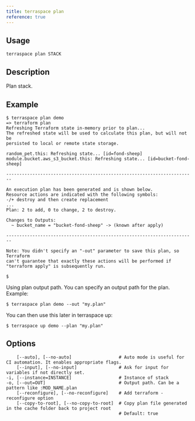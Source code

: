 ```yaml
---
title: terraspace plan
reference: true
---
```


## Usage

    terraspace plan STACK

## Description

Plan stack.

## Example

    $ terraspace plan demo
    => terraform plan
    Refreshing Terraform state in-memory prior to plan...
    The refreshed state will be used to calculate this plan, but will not be
    persisted to local or remote state storage.

    random_pet.this: Refreshing state... [id=fond-sheep]
    module.bucket.aws_s3_bucket.this: Refreshing state... [id=bucket-fond-sheep]

    ------------------------------------------------------------------------

    An execution plan has been generated and is shown below.
    Resource actions are indicated with the following symbols:
    -/+ destroy and then create replacement
    ...
    Plan: 2 to add, 0 to change, 2 to destroy.

    Changes to Outputs:
      ~ bucket_name = "bucket-fond-sheep" -> (known after apply)

    ------------------------------------------------------------------------

    Note: You didn't specify an "-out" parameter to save this plan, so Terraform
    can't guarantee that exactly these actions will be performed if
    "terraform apply" is subsequently run.

    $

Using plan output path. You can specify an output path for the plan. Example:

    $ terraspace plan demo --out "my.plan"

You can then use this later in terraspace up:

    $ terraspace up demo --plan "my.plan"


## Options

```
    [--auto], [--no-auto]                  # Auto mode is useful for CI automation. It enables appropriate flags.
    [--input], [--no-input]                # Ask for input for variables if not directly set.
-i, [--instance=INSTANCE]                  # Instance of stack
-o, [--out=OUT]                            # Output path. Can be a pattern like :MOD_NAME.plan
    [--reconfigure], [--no-reconfigure]    # Add terraform -reconfigure option
    [--copy-to-root], [--no-copy-to-root]  # Copy plan file generated in the cache folder back to project root
                                           # Default: true
```

